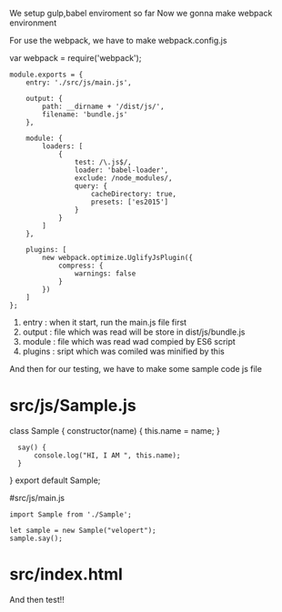We setup gulp,babel enviroment so far
Now we gonna make webpack environment

For use the webpack, we have to make webpack.config.js

var webpack = require('webpack');
 
    module.exports = {
        entry: './src/js/main.js',

        output: {
            path: __dirname + '/dist/js/',
            filename: 'bundle.js'
        },

        module: {
            loaders: [
                {
                    test: /\.js$/,
                    loader: 'babel-loader',
                    exclude: /node_modules/,
                    query: {
                        cacheDirectory: true,
                        presets: ['es2015']
                    }
                }
            ]
        },

        plugins: [
            new webpack.optimize.UglifyJsPlugin({
                compress: {
                    warnings: false
                }
            })
        ]
    };
    
1. entry : when it start, run the main.js file first
2. output : file which was read will be store in dist/js/bundle.js
3. module : file which was read wad compied by ES6 script
4. plugins : sript which was comiled was minified by this



And then for our testing, we have to make some sample code js file

# src/js/Sample.js 

  class Sample {
      constructor(name) {
          this.name = name;
      }

      say() {
          console.log("HI, I AM ", this.name);
      }
  }
  export default Sample;
 
#src/js/main.js

    import Sample from './Sample';

    let sample = new Sample("velopert");
    sample.say();
    
# src/index.html 
  
And then test!!
  
